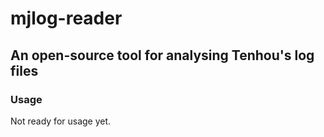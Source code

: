 # mjlog-reader

## An open-source tool for analysing Tenhou's log files

### Usage

Not ready for usage yet.

